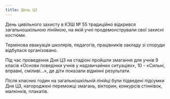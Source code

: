 ```yaml
---
title: День ЦЗ
---
```


День цивільного захисту в КЗШ № 55 традиційно відкрився загальношкільною лінійкою, на якій учні продемонстрували свої захисні костюми.

Термінова евакуація школярів, педагогів, працівників закладу зі споруди відбулася організовано.

Під час проведення Дня ЦЗ на стадіоні пройшли змагання для учнів 9 класів «Основи поведінки учнів у надзвичайних ситуаціях», 10 - «Сильні, вправні, сміливі…», де діти показали відмінні результати.

Після класних годин на загальношкільній лінійці були підведені підсумки Дня ЦЗ, нагороджені переможці змагань, вікторин, конкурсів стіннівок, малюнків, плакатів.

<slideshow id="72157652110003961"></slideshow>
